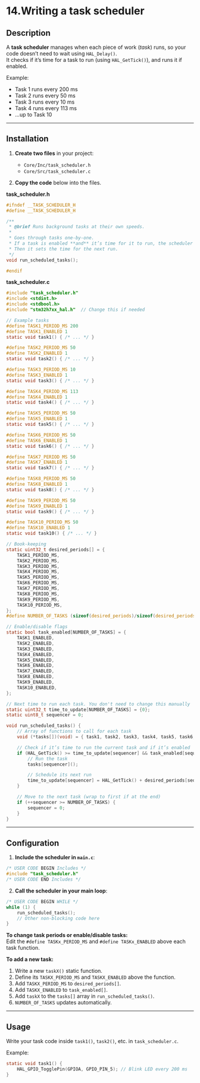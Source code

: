 # 14.Writing a task scheduler

## Description

A **task scheduler** manages when each piece of work (*task*) runs, so your code doesn’t need to wait using `HAL_Delay()`.  
It checks if it’s time for a task to run (using `HAL_GetTick()`), and runs it if enabled.

Example:

* Task 1 runs every 200 ms
* Task 2 runs every 50 ms
* Task 3 runs every 10 ms
* Task 4 runs every 113 ms
* ...up to Task 10

---

## Installation

1. **Create two files** in your project:
   * `Core/Inc/task_scheduler.h`
   * `Core/Src/task_scheduler.c`

2. **Copy the code** below into the files.

**task_scheduler.h**
```c
#ifndef __TASK_SCHEDULER_H
#define __TASK_SCHEDULER_H

/**
 * @brief Runs background tasks at their own speeds.
 * 
 * Goes through tasks one-by-one.  
 * If a task is enabled **and** it’s time for it to run, the scheduler will call it.  
 * Then it sets the time for the next run.
 */
void run_scheduled_tasks();

#endif
```

**task_scheduler.c**
```c
#include "task_scheduler.h"
#include <stdint.h>
#include <stdbool.h>
#include "stm32h7xx_hal.h"  // Change this if needed

// Example tasks
#define TASK1_PERIOD_MS 200
#define TASK1_ENABLED 1
static void task1() { /* ... */ }

#define TASK2_PERIOD_MS 50
#define TASK2_ENABLED 1
static void task2() { /* ... */ }

#define TASK3_PERIOD_MS 10
#define TASK3_ENABLED 1
static void task3() { /* ... */ }

#define TASK4_PERIOD_MS 113
#define TASK4_ENABLED 1
static void task4() { /* ... */ }

#define TASK5_PERIOD_MS 50
#define TASK5_ENABLED 1
static void task5() { /* ... */ }

#define TASK6_PERIOD_MS 50
#define TASK6_ENABLED 1
static void task6() { /* ... */ }

#define TASK7_PERIOD_MS 50
#define TASK7_ENABLED 1
static void task7() { /* ... */ }

#define TASK8_PERIOD_MS 50
#define TASK8_ENABLED 1
static void task8() { /* ... */ }

#define TASK9_PERIOD_MS 50
#define TASK9_ENABLED 1
static void task9() { /* ... */ }

#define TASK10_PERIOD_MS 50
#define TASK10_ENABLED 1
static void task10() { /* ... */ }

// Book-keeping
static uint32_t desired_periods[] = {
    TASK1_PERIOD_MS,
    TASK2_PERIOD_MS,
    TASK3_PERIOD_MS,
    TASK4_PERIOD_MS,
    TASK5_PERIOD_MS,
    TASK6_PERIOD_MS,
    TASK7_PERIOD_MS,
    TASK8_PERIOD_MS,
    TASK9_PERIOD_MS,
    TASK10_PERIOD_MS,
};
#define NUMBER_OF_TASKS (sizeof(desired_periods)/sizeof(desired_periods[0]))

// Enable/disable flags
static bool task_enabled[NUMBER_OF_TASKS] = {
    TASK1_ENABLED,
    TASK2_ENABLED,
    TASK3_ENABLED,
    TASK4_ENABLED,
    TASK5_ENABLED,
    TASK6_ENABLED,
    TASK7_ENABLED,
    TASK8_ENABLED,
    TASK9_ENABLED,
    TASK10_ENABLED,
};

// Next time to run each task. You don't need to change this manually
static uint32_t time_to_update[NUMBER_OF_TASKS] = {0};
static uint8_t sequencer = 0;

void run_scheduled_tasks() {
    // Array of functions to call for each task
    void (*tasks[])(void) = { task1, task2, task3, task4, task5, task6, task7, task8, task9, task10 };

    // Check if it’s time to run the current task and if it’s enabled
    if (HAL_GetTick() >= time_to_update[sequencer] && task_enabled[sequencer]) {
        // Run the task
        tasks[sequencer]();

        // Schedule its next run
        time_to_update[sequencer] = HAL_GetTick() + desired_periods[sequencer];
    }

    // Move to the next task (wrap to first if at the end)
    if (++sequencer >= NUMBER_OF_TASKS) {
        sequencer = 0;
    }
}
```

---

## Configuration

1. **Include the scheduler in `main.c`**:

```c
/* USER CODE BEGIN Includes */
#include "task_scheduler.h"
/* USER CODE END Includes */
```

2. **Call the scheduler in your main loop**:

```c
/* USER CODE BEGIN WHILE */
while (1) {
    run_scheduled_tasks();
    // Other non-blocking code here
}
```

**To change task periods or enable/disable tasks:**  
Edit the `#define TASKx_PERIOD_MS` and `#define TASKx_ENABLED` above each task function.

**To add a new task:**
1. Write a new `taskX()` static function.
2. Define its `TASKX_PERIOD_MS` and `TASKX_ENABLED` above the function.
3. Add `TASKX_PERIOD_MS` to `desired_periods[]`.
4. Add `TASKX_ENABLED` to `task_enabled[]`.
5. Add `taskX` to the `tasks[]` array in `run_scheduled_tasks()`.
6. `NUMBER_OF_TASKS` updates automatically.

---

## Usage

Write your task code inside `task1()`, `task2()`, etc. in `task_scheduler.c`.

Example:
```c
static void task1() {
    HAL_GPIO_TogglePin(GPIOA, GPIO_PIN_5); // Blink LED every 200 ms
}
```
